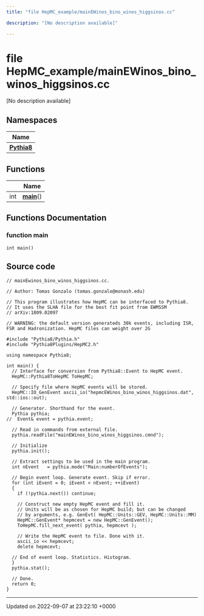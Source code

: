 ```yaml
---
title: "file HepMC_example/mainEWinos_bino_winos_higgsinos.cc"

description: "[No description available]"

---
```


# file HepMC_example/mainEWinos_bino_winos_higgsinos.cc

[No description available]

## Namespaces

| Name           |
| -------------- |
| **[Pythia8](/documentation/code/namespaces/namespacepythia8/)**  |

## Functions

|                | Name           |
| -------------- | -------------- |
| int | **[main](/documentation/code/files/mainewinos__bino__winos__higgsinos_8cc/#function-main)**() |


## Functions Documentation

### function main

```
int main()
```




## Source code

```
// mainEwinos_bino_winos_higgsinos.cc.

// Author: Tomas Gonzalo (tomas.gonzalo@monash.edu)

// This program illustrates how HepMC can be interfaced to Pythia8.
// It uses the SLHA file for the best fit point from EWMSSM
// arXiv:1809.02097 

// WARNING: the default version generateds 30k events, including ISR, FSR and Hadronization. HepMC files can weight over 2G

#include "Pythia8/Pythia.h"
#include "Pythia8Plugins/HepMC2.h"

using namespace Pythia8;

int main() {
  // Interface for conversion from Pythia8::Event to HepMC event.
  HepMC::Pythia8ToHepMC ToHepMC;

  // Specify file where HepMC events will be stored.
  HepMC::IO_GenEvent ascii_io("hepmcEWinos_bino_winos_higgsinos.dat", std::ios::out);

  // Generator. Shorthand for the event.
  Pythia pythia;
//  Event& event = pythia.event;

  // Read in commands from external file.
  pythia.readFile("mainEWinos_bino_winos_higgsinos.cmnd");

  // Initialize
  pythia.init();

  // Extract settings to be used in the main program.
  int nEvent   = pythia.mode("Main:numberOfEvents");

  // Begin event loop. Generate event. Skip if error.
  for (int iEvent = 0; iEvent < nEvent; ++iEvent)
  {
    if (!pythia.next()) continue;

    // Construct new empty HepMC event and fill it.
    // Units will be as chosen for HepMC build; but can be changed
    // by arguments, e.g. GenEvt( HepMC::Units::GEV, HepMC::Units::MM)
    HepMC::GenEvent* hepmcevt = new HepMC::GenEvent();
    ToHepMC.fill_next_event( pythia, hepmcevt );

    // Write the HepMC event to file. Done with it.
    ascii_io << hepmcevt;
    delete hepmcevt;

  // End of event loop. Statistics. Histogram.
  }
  pythia.stat();

  // Done.
  return 0;
}
```


-------------------------------

Updated on 2022-09-07 at 23:22:10 +0000
